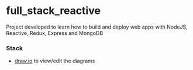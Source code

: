 # full_stack_reactive
Project developed to learn how to build and deploy web apps with NodeJS, Reactive, Redux, Express and MongoDB


### Stack
- [draw.io](https://github.com/jgraph/drawio) to view/edit the diagrams
